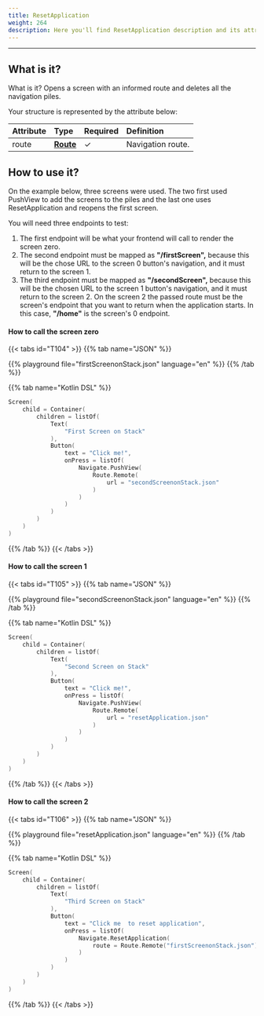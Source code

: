 ```yaml
---
title: ResetApplication
weight: 264
description: Here you'll find ResetApplication description and its attribute.
---
```


---

## What is it?
What is it?
Opens a screen with an informed route and deletes all the navigation piles.

Your structure is represented by the attribute below:

| **Attribute** | **Type**                                            | Required | Definition        |
| :------------ | :-------------------------------------------------- | :------- | :---------------- |
| route         | ​[**Route**](/api/actions/navigate/route)**​** | ✓        | Navigation route. |

## How to use it?

On the example below, three screens were used. The two first used PushView to add the screens to the piles and the last one uses ResetApplication and reopens the first screen.

You will need three endpoints to test:

1. The first endpoint will be what your frontend will call to render the screen zero.
2. The second endpoint must be mapped as **"/firstScreen",** because this will be the chose URL to the screen 0 button's navigation, and it must return to the screen 1.
3. The third endpoint must be mapped as **"/secondScreen",** because this will be the chosen URL to the screen 1 button's navigation, and it must return to the screen 2. On the screen 2 the passed route must be the screen's endpoint that you want to return when the application starts. In this case, **"/home"** is the screen's 0 endpoint.

#### How to call the screen zero <a id="como-chamar-a-tela-zero"></a>

{{< tabs id="T104" >}}
{{% tab name="JSON" %}}

<!-- json-playground:firstScreenonStack.json
{
  "_beagleComponent_" : "beagle:screenComponent",
  "child" : {
    "_beagleComponent_" : "beagle:container",
    "children" : [ {
      "_beagleComponent_" : "beagle:text",
      "text" : "First Screen on Stack"
    }, {
      "_beagleComponent_" : "beagle:button",
      "text" : "Click me!",
      "onPress" : [ {
        "_beagleAction_" : "beagle:pushView",
        "route" : {
          "url" : "secondScreenonStack.json",
          "shouldPrefetch" : false
        }
      } ]
    } ]
  }
}
-->

{{% playground file="firstScreenonStack.json" language="en" %}}
{{% /tab %}}

{{% tab name="Kotlin DSL" %}}

```kotlin
Screen(
    child = Container(
        children = listOf(
            Text(
                "First Screen on Stack"
            ),
            Button(
                text = "Click me!",
                onPress = listOf(
                    Navigate.PushView(
                        Route.Remote(
                            url = "secondScreenonStack.json"
                        )
                    )
                )
            )
        )
    )
)
```

{{% /tab %}}
{{< /tabs >}}

#### How to call the screen 1 <a id="como-chamar-a-tela-1"></a>

{{< tabs id="T105" >}}
{{% tab name="JSON" %}}

<!-- json-playground:secondScreenonStack.json
{
  "_beagleComponent_" : "beagle:screenComponent",
  "child" : {
    "_beagleComponent_" : "beagle:container",
    "children" : [ {
      "_beagleComponent_" : "beagle:text",
      "text" : "Second Screen on Stack"
    }, {
      "_beagleComponent_" : "beagle:button",
      "text" : "Click me!",
      "onPress" : [ {
        "_beagleAction_" : "beagle:pushView",
        "route" : {
          "url" : "resetApplication.json",
          "shouldPrefetch" : false
        }
      } ]
    } ]
  }
}
-->

{{% playground file="secondScreenonStack.json" language="en" %}}
{{% /tab %}}

{{% tab name="Kotlin DSL" %}}

```kotlin
Screen(
    child = Container(
        children = listOf(
            Text(
                "Second Screen on Stack"
            ),
            Button(
                text = "Click me!",
                onPress = listOf(
                    Navigate.PushView(
                        Route.Remote(
                            url = "resetApplication.json"
                        )
                    )
                )
            )
        )
    )
)
```

{{% /tab %}}
{{< /tabs >}}

#### How to call the screen 2 <a id="como-chamar-a-tela-2"></a>

{{< tabs id="T106" >}}
{{% tab name="JSON" %}}

<!-- json-playground:resetApplication.json
{
  "_beagleComponent_" : "beagle:screenComponent",
  "child" : {
    "_beagleComponent_" : "beagle:container",
    "children" : [ {
      "_beagleComponent_" : "beagle:text",
      "text" : "Third Screen on Stack"
    }, {
      "_beagleComponent_" : "beagle:button",
      "text" : "Click me to go to reset application",
      "onPress" : [ {
        "_beagleAction_" : "beagle:resetApplication",
        "route" : {
          "url" : "firstScreenonStack.json",
          "shouldPrefetch" : false
        }
      } ]
    } ]
  }
}
-->

{{% playground file="resetApplication.json" language="en" %}}
{{% /tab %}}

{{% tab name="Kotlin DSL" %}}

```kotlin
Screen(
    child = Container(
        children = listOf(
            Text(
                "Third Screen on Stack"
            ),
            Button(
                text = "Click me  to reset application",
                onPress = listOf(
                    Navigate.ResetApplication(
                        route = Route.Remote("firstScreenonStack.json")
                    )
                )
            )
        )
    )
)
```

{{% /tab %}}
{{< /tabs >}}
